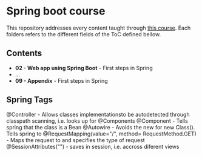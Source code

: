 # Spring boot course

This repository addresses every content taught through [this course](https://www.udemy.com/course/spring-boot-tutorial-for-beginners/). Each folders refers to the different fields of the ToC defined bellow.

## Contents
* **02 - Web app using Spring Boot** - First steps in Spring
* ...
* **09 - Appendix** - First steps in Spring


## Spring Tags
@Controller - Allows classes implementationsto be autodetected through classpath scanning, i.e. looks up for @Components
@Component - Tells spring that the class is a Bean
@Autowire - Avoids the new for new Class(). Tells spring to 
@RequestMapping(value="/<ROUTE>", method= RequestMethod.GET) - Maps the request to <ROUTE> and specifies the type of request 
@SessionAttributes("<ATTRIBUTE>") - saves <ATRIBUTE> in session, i.e. accross diferent views
